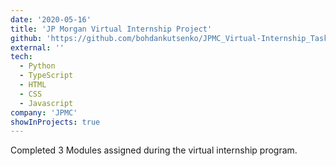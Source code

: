 ```yaml
---
date: '2020-05-16'
title: 'JP Morgan Virtual Internship Project'
github: 'https://github.com/bohdankutsenko/JPMC_Virtual-Internship_Task3'
external: ''
tech:
  - Python
  - TypeScript
  - HTML
  - CSS
  - Javascript
company: 'JPMC'
showInProjects: true
---
```


Completed 3 Modules assigned during the virtual internship program.

